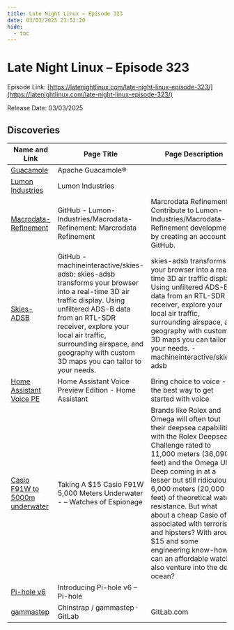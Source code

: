 ```yaml
---
title: Late Night Linux – Episode 323
date: 03/03/2025 21:52:20
hide:
  - toc
---
```


# Late Night Linux – Episode 323

Episode Link: [https://latenightlinux.com/late-night-linux-episode-323/](https://latenightlinux.com/late-night-linux-episode-323/)

Release Date: 03/03/2025

## Discoveries

| Name and Link | Page Title | Page Description |
| ------------- | ---------- | ---------------- |
| [Guacamole](https://guacamole.apache.org/) | Apache Guacamole® |  |
| [Lumon Industries](https://lumon-industries.com/) | Lumon Industries |  |
| [Macrodata-Refinement](https://github.com/Lumon-Industries/Macrodata-Refinement) | GitHub - Lumon-Industries/Macrodata-Refinement: Marcrodata Refinement | Marcrodata Refinement. Contribute to Lumon-Industries/Macrodata-Refinement development by creating an account on GitHub. |
| [Skies-ADSB](https://github.com/machineinteractive/skies-adsb/tree/main) | GitHub - machineinteractive/skies-adsb: skies-adsb transforms your browser into a real-time 3D air traffic display. Using unfiltered ADS-B data from an RTL-SDR receiver, explore your local air traffic, surrounding airspace, and geography with custom 3D maps you can tailor to your needs. | skies-adsb transforms your browser into a real-time 3D air traffic display. Using unfiltered ADS-B data from an RTL-SDR receiver, explore your local air traffic, surrounding airspace, and geography with custom 3D maps you can tailor to your needs. - machineinteractive/skies-adsb |
| [Home Assistant Voice PE](https://www.home-assistant.io/voice-pe/) | Home Assistant Voice Preview Edition - Home Assistant | Bring choice to voice - the best way to get started with voice |
| [Casio F91W to 5000m underwater](https://www.watchesofespionage.com/blogs/woe-dispatch/casio-f91w-diving-underwater-pressure-test) | Taking A $15 Casio F91W 5,000 Meters Underwater -  – Watches of Espionage | Brands like Rolex and Omega will often tout their deepsea capabilities with the Rolex Deepsea Challenge rated to 11,000 meters (36,090 feet) and the Omega Ultra Deep coming in at a lesser but still ridiculous 6,000 meters (20,000 feet) of theoretical water resistance. But what about a cheap Casio often associated with terrorists and hipsters? With around $15 and some engineering know-how, can an affordable watch also venture into the deep ocean? |
| [Pi-hole v6](https://pi-hole.net/blog/2025/02/18/introducing-pi-hole-v6/) | Introducing Pi-hole v6 – Pi-hole |  |
| [gammastep](https://gitlab.com/chinstrap/gammastep) | Chinstrap / gammastep · GitLab | GitLab.com |